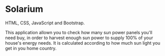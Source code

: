 # Solarium 

HTML, CSS, JavaScript and Bootstrap.

This application allown you to check how many sun power panels you'll need buy, in order to harvest enough sun power to supply 100% of your house's energy needs. 
It is calculated according to how much sun light you get in you home country.
